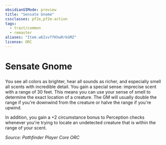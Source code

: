 ```yaml
---
obsidianUIMode: preview
title: "Sensate Gnome"
cssclasses: pf2e,pf2e-action
tags:
  - trait/common
  - remaster
aliases: "Item.w6IsvffKhwRrkGMZ"
license: ORC
---
```

# Sensate Gnome

### 






You see all colors as brighter, hear all sounds as richer, and especially smell all scents with incredible detail. You gain a special sense: imprecise scent with a range of 30 feet. This means you can use your sense of smell to determine the exact location of a creature. The GM will usually double the range if you're downwind from the creature or halve the range if you're upwind.

In addition, you gain a +2 circumstance bonus to Perception checks whenever you're trying to locate an undetected creature that is within the range of your scent.

*Source: Pathfinder Player Core*
*ORC*